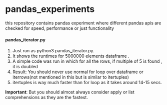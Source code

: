 # pandas_experiments
this repository contains pandas experiment where different pandas apis are checked for speed, performance or just functionality
#### pandas_iterator.py
1) Just run as python3 pandas_iterator.py. 
2) It shows the runtimes for 5000000 elements dataframe . 
3) A simple code was run in which for all the rows, if multiple of 5 is found , it is doubled
4) Result: You should never use normal for loop over dataframe or iterrows(not mentioned in this but is similar to itertuples)
5) itertuples is way much faster than for loop as it takes around 14-15 secs. 

**Important**: But you should almost always consider apply or list comprehensions as they are the fastest.
